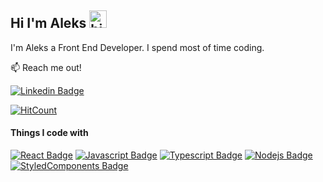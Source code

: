 ## Hi I'm Aleks <img src="https://user-images.githubusercontent.com/1303154/88677602-1635ba80-d120-11ea-84d8-d263ba5fc3c0.gif" width="28px" height="28px" alt="hi">

I'm Aleks a Front End Developer. I spend most of time coding.

:mailbox: Reach me out!

[![Linkedin Badge](https://img.shields.io/badge/-AleksandrRiabov-0e76a8?style=flat&labelColor=0e76a8&logo=linkedin&logoColor=white)](https://www.linkedin.com/in/aleksandr-riabov//)

  [![HitCount](https://hits.dwyl.com/AleksandrRiabov/AleksandrRiabov.svg?style=flat-square&show=unique)](http://hits.dwyl.com/AleksandrRiabov/AleksandrRiabov)


#### Things I code with

<!-- TODO: Make technologies links takes you to repositories -->

[![React Badge](https://img.shields.io/badge/-React-61DBFB?style=for-the-badge&labelColor=black&logo=react&logoColor=61DBFB)](#)
[![Javascript Badge](https://img.shields.io/badge/-Javascript-F0DB4F?style=for-the-badge&labelColor=black&logo=javascript&logoColor=F0DB4F)](#)
[![Typescript Badge](https://img.shields.io/badge/-Typescript-007acc?style=for-the-badge&labelColor=black&logo=typescript&logoColor=007acc)](#)
[![Nodejs Badge](https://img.shields.io/badge/-Nodejs-3C873A?style=for-the-badge&labelColor=black&logo=node.js&logoColor=3C873A)](#)
[![StyledComponents Badge](https://img.shields.io/badge/-Styled&nbsp;Components-DB7093?style=for-the-badge&labelColor=black&logo=styledcomponents&logoColor=DB7093)](#)

